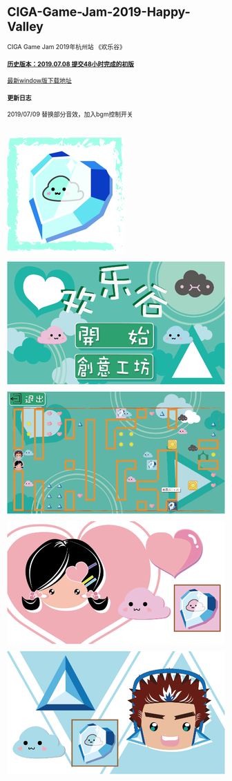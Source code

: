 # CIGA-Game-Jam-2019-Happy-Valley

CIGA Game Jam 2019年杭州站 《欢乐谷》

#### [历史版本：2019.07.08 提交48小时完成的初版](https://github.com/KnifeStone/CIGA-Game-Jam-2019-Happy-Valley/releases/tag/V1.0)

[最新window版下载地址](资源/Happy.zip)<br/>

#### 更新日志
2019/07/09 替换部分音效，加入bgm控制开关

<br/>

![](/资源/image/logo.png)

![](/资源/image/11.png)

![](/资源/image/22.png)

![](/资源/image/33.png)

![](/资源/image/44.png)



